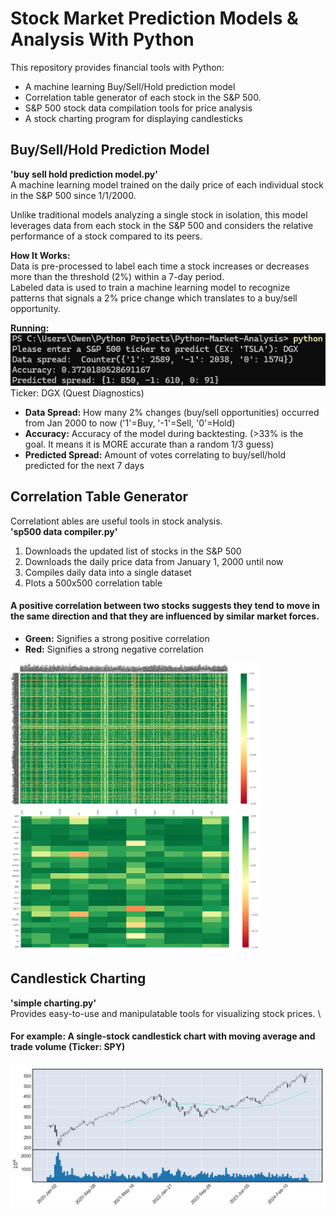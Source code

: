 # Stock Market Prediction Models & Analysis With Python
This repository provides financial tools with Python:
- A machine learning Buy/Sell/Hold prediction model
- Correlation table generator of each stock in the S&P 500.
- S&P 500 stock data compilation tools for price analysis
- A stock charting program for displaying candlesticks

## Buy/Sell/Hold Prediction Model
**'buy sell hold prediction model.py'**\
A machine learning model trained on the daily price of each individual stock in the S&P 500 since 1/1/2000.

Unlike traditional models analyzing a single stock in isolation, this model leverages data from each stock in the S&P 500 and considers the relative performance of a stock compared to its peers.

**How It Works:** \
Data is pre-processed to label each time a stock increases or decreases more than the threshold (2%) within a 7-day period.\
Labeled data is used to train a machine learning model to recognize patterns that signals a 2% price change which translates to a buy/sell opportunity.

**Running:** \
![Demo](readme-resources/model_demo.png) \
Ticker: DGX (Quest Diagnostics)

* **Data Spread:** How many 2% changes (buy/sell opportunities) occurred from Jan 2000 to now ('1'=Buy, '-1'=Sell, '0'=Hold)
* **Accuracy:** Accuracy of the model during backtesting. (>33% is the goal. It means it is MORE accurate than a random 1/3 guess)
* **Predicted Spread:** Amount of votes correlating to buy/sell/hold predicted for the next 7 days

## Correlation Table Generator
Correlationt ables are useful tools in stock analysis. \
**'sp500 data compiler.py'**
1. Downloads the updated list of stocks in the S&P 500
2. Downloads the daily price data from January 1, 2000 until now
3. Compiles daily data into a single dataset
4. Plots a 500x500 correlation table

#### A positive correlation between two stocks suggests they tend to move in the same direction and that they are influenced by similar market forces.

* **Green:** Signifies a strong positive correlation
* **Red:** Signifies a strong negative correlation

<img src='readme-resources/cor_table1.png' width='400'><img src='readme-resources/cor_table2.png' width='400'>

## Candlestick Charting
**'simple charting.py'** \
Provides easy-to-use and manipulatable tools for visualizing stock prices. \
#### For example: A single-stock candlestick chart with moving average and trade volume (Ticker: SPY)

![Demo](readme-resources/candle.png)
